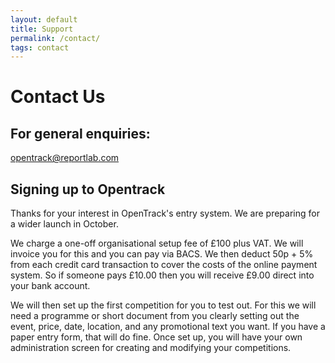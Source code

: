 ```yaml
---
layout: default
title: Support
permalink: /contact/
tags: contact
---
```


# Contact Us

## For general enquiries:

opentrack@reportlab.com

## Signing up to Opentrack

Thanks for your interest in OpenTrack's entry system.  We are preparing for a wider launch in October.

We charge a one-off organisational setup fee of £100 plus VAT. We will invoice you for this and you can pay via BACS. We then deduct 50p + 5% from each credit card transaction to cover the costs of the online payment system. So if someone pays £10.00 then you will receive £9.00 direct into your bank account. 

We will then set up the first competition for you to test out. For this we will need a programme or short document from you clearly setting out the event, price, date, location, and any promotional text you want. If you have a paper entry form, that will do fine. Once set up, you will have your own administration screen for creating and modifying your competitions.





